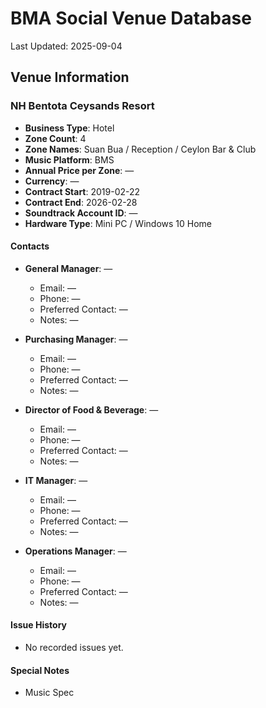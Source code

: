 # BMA Social Venue Database

Last Updated: 2025-09-04

## Venue Information

### NH Bentota Ceysands Resort
- **Business Type**: Hotel
- **Zone Count**: 4
- **Zone Names**: Suan Bua / Reception / Ceylon Bar & Club
- **Music Platform**: BMS
- **Annual Price per Zone**: —
- **Currency**: —
- **Contract Start**: 2019-02-22
- **Contract End**: 2026-02-28
- **Soundtrack Account ID**: —
- **Hardware Type**: Mini PC / Windows 10 Home

#### Contacts
- **General Manager**: —
  - Email: —
  - Phone: —
  - Preferred Contact: —
  - Notes: —

- **Purchasing Manager**: —
  - Email: —
  - Phone: —
  - Preferred Contact: —
  - Notes: —

- **Director of Food & Beverage**: —
  - Email: —
  - Phone: —
  - Preferred Contact: —
  - Notes: —

- **IT Manager**: —
  - Email: —
  - Phone: —
  - Preferred Contact: —
  - Notes: —

- **Operations Manager**: —
  - Email: —
  - Phone: —
  - Preferred Contact: —
  - Notes: —

#### Issue History
- No recorded issues yet.

#### Special Notes
- Music Spec
